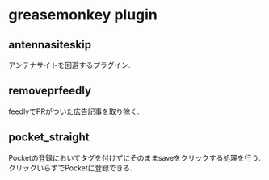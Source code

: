 # greasemonkey plugin

## antennasiteskip
アンテナサイトを回避するプラグイン.  

## removeprfeedly
feedlyでPRがついた広告記事を取り除く.

## pocket_straight
Pocketの登録においてタグを付けずにそのままsaveをクリックする処理を行う.  
クリックいらずでPocketに登録できる.
